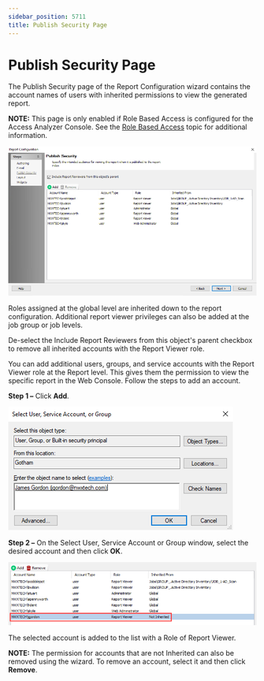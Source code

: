 ```yaml
---
sidebar_position: 5711
title: Publish Security Page
---
```


# Publish Security Page

The Publish Security page of the Report Configuration wizard contains the account names of users with inherited permissions to view the generated report.

**NOTE:** This page is only enabled if Role Based Access is configured for the Access Analyzer Console. See the [Role Based Access](../../Settings/Access/RoleBased/Overview "Role Based Access") topic for additional information.

![Publish Security page](../../../../../../../static/images/AccessAnalyzer_12.0/Content/Resources/Images/EnterpriseAuditor/Admin/Report/Wizard/PublishSecurity.png "Publish Security page")

Roles assigned at the global level are inherited down to the report configuration. Additional report viewer privileges can also be added at the job group or job levels.

De-select the Include Report Reviewers from this object's parent checkbox to remove all inherited accounts with the Report Viewer role.

You can add additional users, groups, and service accounts with the Report Viewer role at the Report level. This gives them the permission to view the specific report in the Web Console. Follow the steps to add an account.

**Step 1 –**  Click **Add**.

![Select User, Service Account, or Group window](../../../../../../../static/images/AccessAnalyzer_12.0/Content/Resources/Images/EnterpriseAuditor/Admin/Report/Wizard/AddReportViewer.png "Select User, Service Account, or Group window")

**Step 2 –** On the Select User, Service Account or Group window, select the desired account and then click **OK**.

![Report Viewer user added in wizard](../../../../../../../static/images/AccessAnalyzer_12.0/Content/Resources/Images/EnterpriseAuditor/Admin/Report/Wizard/ReportViewer.png "Report Viewer user added in wizard")

The selected account is added to the list with a Role of Report Viewer.

**NOTE:** The permission for accounts that are not Inherited can also be removed using the wizard. To remove an account, select it and then click **Remove**.